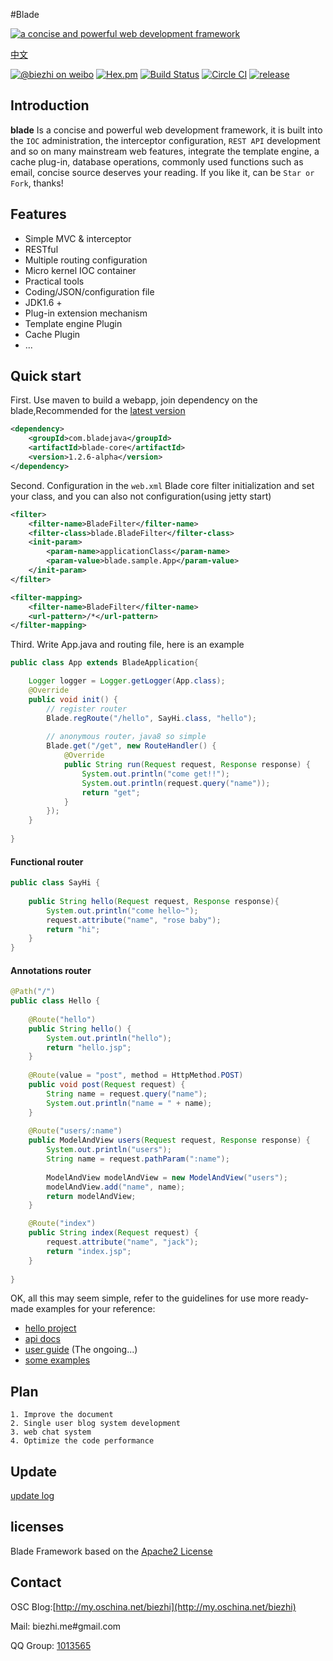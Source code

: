 #Blade

[![a concise and powerful web development framework](http://i1.tietuku.com/0c4b9726253b6268.png "a concise and powerful web development framework")](http://bladejava.com)

[中文](https://github.com/biezhi/blade/blob/master/README_CN.md)

[![@biezhi on weibo](https://img.shields.io/badge/weibo-%40biezhi-red.svg)](http://weibo.com/u/5238733773)
[![Hex.pm](https://img.shields.io/hexpm/l/plug.svg)](http://www.apache.org/licenses/LICENSE-2.0.html)
[![Build Status](https://api.travis-ci.org/biezhi/blade.svg?branch=master)](https://travis-ci.org/biezhi/blade)
[![Circle CI](https://circleci.com/gh/biezhi/blade/tree/master.svg?style=svg)](https://circleci.com/gh/biezhi/blade/tree/master)
[![release](https://img.shields.io/maven-central/v/com.bladejava/blade-core.svg)](http://search.maven.org/#search%7Cga%7C1%7Cg%3A%22com.bladejava%22)

## Introduction

**blade** Is a concise and powerful web development framework, it is built into the `IOC` administration, the interceptor configuration, `REST API` development and so on many mainstream web features, integrate the template engine, a cache plug-in, database operations, commonly used functions such as email, concise source deserves your reading. If you like it, can be `Star or Fork`, thanks!

## Features

* Simple MVC & interceptor
* RESTful
* Multiple routing configuration
* Micro kernel IOC container
* Practical tools
* Coding/JSON/configuration file
* JDK1.6 +
* Plug-in extension mechanism
* Template engine Plugin
* Cache Plugin
* ...

## Quick start
First. Use maven to build a webapp, join dependency on the blade,Recommended for the [latest version](LAST_VERSION.md)

```xml
<dependency>
	<groupId>com.bladejava</groupId>
	<artifactId>blade-core</artifactId>
	<version>1.2.6-alpha</version>
</dependency>
```
	
Second. Configuration in the `web.xml` Blade core filter initialization and set your class, and you can also not configuration(using jetty start)
	
```xml
<filter>
	<filter-name>BladeFilter</filter-name>
	<filter-class>blade.BladeFilter</filter-class>
	<init-param>
		<param-name>applicationClass</param-name>
		<param-value>blade.sample.App</param-value>
	</init-param>
</filter>

<filter-mapping>
	<filter-name>BladeFilter</filter-name>
	<url-pattern>/*</url-pattern>
</filter-mapping>
```

Third. Write App.java and routing file, here is an example

```java
public class App extends BladeApplication{

	Logger logger = Logger.getLogger(App.class);
	@Override
	public void init() {
		// register router
		Blade.regRoute("/hello", SayHi.class, "hello");
		
		// anonymous router，java8 so simple
		Blade.get("/get", new RouteHandler() {
			@Override
			public String run(Request request, Response response) {
				System.out.println("come get!!");
				System.out.println(request.query("name"));
				return "get";
			}
		});
	}
	
}
```
	
#### Functional router
```java
public class SayHi {
	
	public String hello(Request request, Response response){
		System.out.println("come hello~");
		request.attribute("name", "rose baby");
		return "hi";
	}
}
```

#### Annotations router
```java
@Path("/")
public class Hello {
	
	@Route("hello")
	public String hello() {
		System.out.println("hello");
		return "hello.jsp";
	}
		
	@Route(value = "post", method = HttpMethod.POST)
	public void post(Request request) {
		String name = request.query("name");
		System.out.println("name = " + name);
	}
	
	@Route("users/:name")
	public ModelAndView users(Request request, Response response) {
		System.out.println("users");
		String name = request.pathParam(":name");
		
		ModelAndView modelAndView = new ModelAndView("users");
		modelAndView.add("name", name);
		return modelAndView;
	}

	@Route("index")
	public String index(Request request) {
		request.attribute("name", "jack");
		return "index.jsp";
	}
	
}
```
	
OK, all this may seem simple, refer to the guidelines for use more ready-made examples for your reference:

+ [hello project](https://github.com/bladejava/hello)
+ [api docs](http://bladejava.com/apidocs/)
+ [user guide](https://github.com/biezhi/blade/wiki) (The ongoing...)
+ [some examples](https://github.com/bladejava)

## Plan

	1. Improve the document
	2. Single user blog system development
	3. web chat system
	4. Optimize the code performance
	
## Update

[update log](https://github.com/biezhi/blade/blob/master/UPDATE_LOG.md)
			
## licenses

Blade Framework based on the [Apache2 License](http://www.apache.org/licenses/LICENSE-2.0.html)

## Contact

OSC Blog:[http://my.oschina.net/biezhi](http://my.oschina.net/biezhi)

Mail: biezhi.me#gmail.com

QQ Group: [1013565](http://shang.qq.com/wpa/qunwpa?idkey=932642920a5c0ef5f1ae902723c4f168c58ea63f3cef1139e30d68145d3b5b2f)